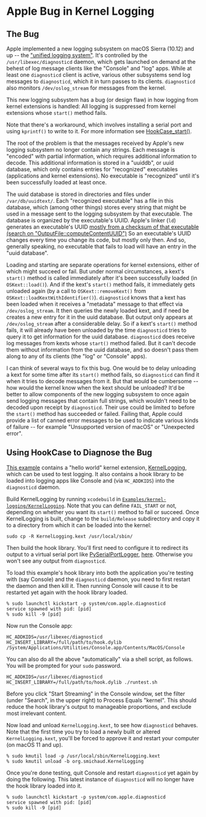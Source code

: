 # Apple Bug in Kernel Logging

## The Bug

Apple implemented a new logging subsystem on macOS Sierra (10.12) and
up -- the ["unified logging system"](https://developer.apple.com/documentation/os/logging).
It's controlled by the `/usr/libexec/diagnosticd` daemon, which gets
launched on demand at the behest of log message clients like the
"Console" and "log" apps. While at least one `diagnosticd` client is
active, various other subsystems send log messages to `diagnosticd`,
which it in turn passes to its clients. `diagnosticd` also monitors
`/dev/oslog_stream` for messages from the kernel.

This new logging subsystem has a bug (or design flaw) in how logging
from kernel extensions is handled:  All logging is suppressed from
kernel extensions whose `start()` method fails.

Note that there's a workaround, which involves installing a serial
port and using `kprintf()` to write to it. For more information see
[HookCase_start()](HookCase/HookCase/HookCase.cpp#L17433).

The root of the problem is that the messages received by Apple's new
logging subsystem no longer contain any strings. Each message is
"encoded" with partial information, which requires additional
information to decode. This additional information is stored in a
"uuiddb", or uuid database, which only contains entries for
"recognized" executables (applications and kernel extensions). No
executable is "recognized" until it's been successfully loaded at
least once.

The uuid database is stored in directories and files under
`/var/db/uuidtext/`. Each "recognized executable" has a file in this
database, which (among other things) stores every string that might be
used in a message sent to the logging subsystem by that executable.
The database is organized by the executable's UUID. Apple's linker
(`ld`) generates an executable's UUID
[mostly from a checksum of that executable (search on "OutputFile::computeContentUUID")](https://opensource.apple.com/source/ld64/ld64-274.2/src/ld/OutputFile.cpp.auto.html)
So an executable's UUID changes every time you change its code, but
mostly only then. And so, generally speaking, no executable that
fails to load will have an entry in the "uuid database".

Loading and starting are separate operations for kernel extensions,
either of which might succeed or fail. But under normal circumstances,
a kext's `start()` method is called immediately after it's been
successfully loaded (in `OSKext::load()`). And if the kext's `start()`
method fails, it immediately gets unloaded again (by a call to
`OSKext::removeKext()` from `OSKext::loadKextWithIdentifier()`).
`diagnosticd` knows that a kext has been loaded when it receives a
"metadata" message to that effect via `/dev/oslog_stream`. It then
queries the newly loaded kext, and if need be creates a new entry for
it in the uuid database. But output only appears at
`/dev/oslog_stream` after a considerable delay. So if a kext's
`start()` method fails, it will already have been unloaded by the time
`diagnosticd` tries to query it to get information for the uuid
database. `diagnosticd` does receive log messages from kexts whose
`start()` method failed. But it can't decode them without information
from the uuid database, and so doesn't pass them along to any of its
clients (the "log" or "Console" apps).

I can think of several ways to fix this bug. One would be to delay
unloading a kext for some time after its `start()` method fails, so
`diagnosticd` can find it when it tries to decode messages from it.
But that would be cumbersome -- how would the kernel know when the
kext should be unloaded? It'd be better to allow components of the new
logging subsystem to once again send logging messages that contain
full strings, which wouldn't need to be decoded upon receipt by
`diagnosticd`. Their use could be limited to before the `start()`
method has succeeded or failed. Failing that, Apple could provide a
list of canned error messages to be used to indicate various kinds of
failure -- for example "Unsupported version of macOS" or "Unexpected
error".

## Using HookCase to Diagnose the Bug

[This example](Examples/kernel-logging/) contains a "hello world"
kernel extension, [KernelLogging](Examples/kernel-logging/KernelLogging/),
which can be used to test logging. It also contains a hook library to
be loaded into logging apps like Console and (via `HC_ADDKIDS`) into
the `diagnosticd` daemon.

Build KernelLogging by running `xcodebuild` in
[`Examples/kernel-logging/KernelLogging`](Examples/kernel-logging/KernelLogging/).
Note that you can define `FAIL_START` or not, depending on whether you
want its `start()` method to fail or succeed. Once KernelLogging is
built, change to the `build/Release` subdirectory and copy it to a
directory from which it can be loaded into the kernel:

```
sudo cp -R KernelLogging.kext /usr/local/sbin/
```

Then build the hook library. You'll first need to configure it to
redirect its output to a virtual serial port like
[PySerialPortLogger](https://github.com/steven-michaud/PySerialPortLogger),
[here](Examples/kernel-logging/hook.mm#L349). Otherwise you won't see
any output from `diagnosticd`.

To load this example's hook library into both the application you're
testing with (say Console) and the `diagnosticd` daemon, you need to
first restart the daemon and then kill it. Then running Console will
cause it to be restarted yet again with the hook library loaded.

```
% sudo launchctl kickstart -p system/com.apple.diagnosticd
service spawned with pid: [pid]
% sudo kill -9 [pid]
```

Now run the Console app:

```
HC_ADDKIDS=/usr/libexec/diagnosticd HC_INSERT_LIBRARY=/full/path/to/hook.dylib /System/Applications/Utilities/Console.app/Contents/MacOS/Console
```

You can also do all the above "automatically" via a shell script, as
follows. You will be prompted for your `sudo` password.

```
HC_ADDKIDS=/usr/libexec/diagnosticd HC_INSERT_LIBRARY=/full/path/to/hook.dylib ./runtest.sh
```

Before you click "Start Streaming" in the Console window, set the
filter (under "Search", in the upper right) to Process Equals
"kernel". This should reduce the hook library's output to manageable
proportions, and exclude most irrelevant content.

Now load and unload `KernelLogging.kext`, to see how `diagnosticd`
behaves. Note that the first time you try to load a newly built or
altered `KernelLogging.kext`, you'll be forced to approve it and
restart your computer (on macOS 11 and up).

```
% sudo kmutil load -p /usr/local/sbin/KernelLogging.kext
% sudo kmutil unload -b org.smichaud.KernelLogging
```

Once you're done testing, quit Console and restart `diagnosticd` yet
again by doing the following. This latest instance of `diagnosticd`
will no longer have the hook library loaded into it.

```
% sudo launchctl kickstart -p system/com.apple.diagnosticd
service spawned with pid: [pid]
% sudo kill -9 [pid]
```

